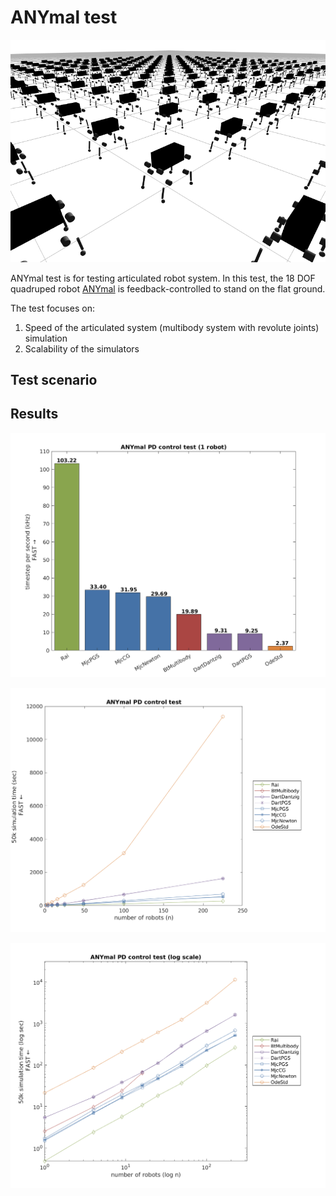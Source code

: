 # ANYmal test

![anymal-test-image](../img/AnymalBenchmark.png)

ANYmal test is for testing articulated robot system. In this test, the 18 DOF quadruped robot [ANYmal](http://www.rsl.ethz.ch/) is feedback-controlled to stand on the flat ground.  

The test focuses on:

1. Speed of the articulated system (multibody system with revolute joints) simulation
2. Scalability of the simulators

## Test scenario 


## Results 

![anymal-test-speed-bar](../img/samplebar.png)

![anymal-test-speed-plot](../img/sampleplot.png)

![anymal-test-speed-plot-log](../img/sampleplot-log.png)
